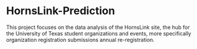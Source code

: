 # HornsLink-Prediction
This project focuses on the data analysis of the HornsLink site, the hub for the University of Texas student organizations and events, more specifically organization registration submissions annual re-registration.
